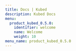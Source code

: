 ```yaml
---
title: Docs | Kubed
description: Kubed Docs
menu:
  product_kubed_0.5.0:
    identifier: welcome
    name: Welcome
    weight: 10
menu_name: product_kubed_0.5.0
---
```


